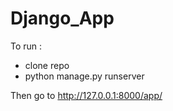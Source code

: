 # Django_App

To run : 
- clone repo
- python manage.py runserver

Then go to http://127.0.0.1:8000/app/
